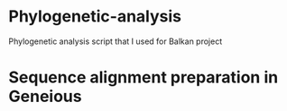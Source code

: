 # Phylogenetic-analysis
Phylogenetic analysis script that I used for Balkan project

# Sequence alignment preparation in Geneious
